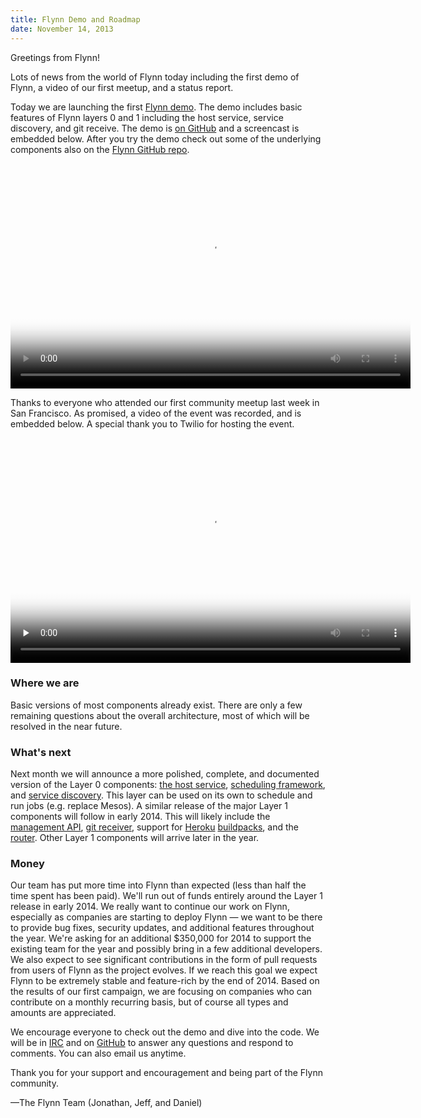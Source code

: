 ```yaml
---
title: Flynn Demo and Roadmap
date: November 14, 2013
---
```


Greetings from Flynn!

Lots of news from the world of Flynn today including the first demo of Flynn,
a video of our first meetup, and a status report.

Today we are launching the first [Flynn
demo](https://github.com/flynn/flynn/tree/master/demo). The demo includes basic
features of Flynn layers 0 and 1 including the host service, service discovery,
and git receive. The demo is [on
GitHub](https://github.com/flynn/flynn/tree/master/demo) and a screencast is
embedded below. After you try the demo check out some of the underlying
components also on the [Flynn GitHub repo](https://github.com/flynn/flynn).

<video controls="true" poster="https://s3.amazonaws.com/flynn-media/flynn_demo_2013-11-14.jpeg" width="640" height="360">
  <source src="https://s3.amazonaws.com/flynn-media/flynn_demo_2013-11-14.mp4" type="video/mp4">
  <source src="https://s3.amazonaws.com/flynn-media/flynn_demo_2013-11-14.webm" type="video/webm">
  <img alt="Flynn Demo" src="https://s3.amazonaws.com/flynn-media/flynn_demo_2013-11-14.jpeg" width="640" height="360" title="No video playback capabilities, please download the video." />
</video>

Thanks to everyone who attended our first community meetup last week in San
Francisco. As promised, a video of the event was recorded, and is embedded
below. A special thank you to Twilio for hosting the event.

<video controls="true" preload="none" poster="https://s3.amazonaws.com/flynn-media/flynn_meetup_2013-11-05.jpeg" width="640" height="360">
  <source src="https://s3.amazonaws.com/flynn-media/flynn_meetup_2013-11-05_720p.mp4" type="video/mp4">
  <source src="https://s3.amazonaws.com/flynn-media/flynn_meetup_2013-11-05_720p.webm" type="video/webm">
  <img alt="Flynn Meetup" src="https://s3.amazonaws.com/flynn-media/flynn_meetup_2013-11-05.jpeg" width="640" height="360" title="No video playback capabilities, please download the video." />
</video>

### Where we are

Basic versions of most components already exist. There are only a few remaining
questions about the overall architecture, most of which will be resolved in the
near future.

### What's next

Next month we will announce a more polished, complete, and documented version of
the Layer 0 components: [the host
service](https://github.com/flynn/flynn/tree/master/host), [scheduling
framework](https://github.com/flynn/flynn/tree/master/host/sampi), and [service
discovery](https://github.com/flynn/flynn/tree/master/discoverd). This layer can
be used on its own to schedule and run jobs (e.g. replace Mesos). A similar
release of the major Layer 1 components will follow in early 2014. This will
likely include the [management
API](https://github.com/flynn/flynn/tree/master/controller), [git
receiver](https://github.com/flynn/flynn/tree/master/gitreceived), support for
[Heroku](https://github.com/flynn/flynn/tree/master/slugbuilder)
[buildpacks](https://github.com/flynn/flynn/tree/master/slugrunner), and the
[router](https://github.com/flynn/flynn/tree/master/router). Other Layer
1 components will arrive later in the year.

### Money

Our team has put more time into Flynn than expected (less than half the time
spent has been paid). We'll run out of funds entirely around the Layer 1 release
in early 2014. We really want to continue our work on Flynn, especially as
companies are starting to deploy Flynn — we want to be there to provide bug
fixes, security updates, and additional features throughout the year. We're
asking for an additional $350,000 for 2014 to support the existing team for the
year and possibly bring in a few additional developers. We also expect to see
significant contributions in the form of pull requests from users of Flynn as
the project evolves. If we reach this goal we expect Flynn to be extremely
stable and feature-rich by the end of 2014. Based on the results of our first
campaign, we are focusing on companies who can contribute on a monthly recurring
basis, but of course all types and amounts are appreciated.

We encourage everyone to check out the demo and dive into the code. We will be
in [IRC](irc://irc.freenode.net/flynn) and on
[GitHub](https://github.com/flynn/flynn) to answer any questions and respond to
comments. You can also email us anytime.

Thank you for your support and encouragement and being part of the Flynn
community.

—The Flynn Team (Jonathan, Jeff, and Daniel)
